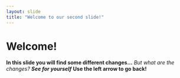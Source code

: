```yaml
---
layout: slide
title: "Welcome to our second slide!"
---
```

# Welcome!
**In this slide you will find some different changes...** *But what are the changes?* __*See for yourself*__
**Use the left arrow to go back!**